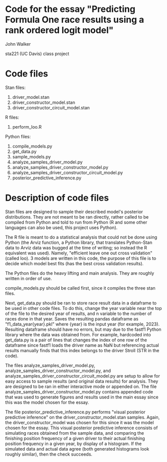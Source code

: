 # Code for the essay "Predicting Formula One race results using a rank ordered logit model"
John Walker

sta221 (UC Davis) class project

# Code files
Stan files:

1. driver_model.stan
2. driver_constructor_model.stan
3. driver_constructor_circuit_model.stan

R files:

1. perform_loo.R

Python files:

1. compile_models.py
2. get_data.py
3. sample_models.py
4. analyze_samples_driver_model.py
5. analyze_samples_driver_constructor_model.py
6. analyze_samples_driver_constructor_circuit_model.py
7. posterior_predictive_inference.py

# Description of code files
Stan files are designed to sample their described model's posterior distributions. They are not meant to be ran directly, rather called to be compiled from Python and told to run from Python (R and some other languages can also be used, this project uses Python).

The R file is meant to do a statistical analysis that could not be done using Python (the Arviz function, a Python library, that translates Python-Stan data to Arviz data was bugged at the time of writing; so instead the R equivalent was used). Namely, "efficient leave one out cross validation" (called loo). 3 models are written in this code, the purpose of this file is to decide which model best fits (has the best cross validation results).

The Python files do the heavy lifting and main analysis.
They are roughly written in order of use.

compile_models.py should be called first, since it compiles the three stan files.

Next, get_data.py should be ran to store race result data in a dataframe to be used in other code files.
To do this, change the year variable near the top of the file to the desired year of results, and n variable to the number of races done in that year.
Saves the resulting pandas dataframe as "f1_data_year{year}.pkl" where {year} is the input year (for example, 2023).
Resulting dataframe should have no errors, but may due to the fastf1 Python library where the data was obtained from.
For example, hardcoded into get_data.py is a pair of lines that changes the index of one row of the dataframe since fastf1 loads the driver name as NaN but referencing actual results manually finds that this index belongs to the driver Stroll (STR in the code).

The files analyze_samples_driver_model.py, analyze_samples_driver_constructor_model.py, and analyze_samples_driver_constructor_circuit_model.py are setup to allow for easy access to sample results (and original data results) for analysis. They are designed to be ran in either interactive mode or appended on.
The file analyze_samples_driver_constructor_model.py contains appended code that was used to generate figures and results used in the main essay since this was the model chosen for the essay.

The file posterior_predictive_inference.py performs "visual posterior predictive inference" on the driver_constructor_model.stan samples.
Again, the driver_constructor_model was chosen for this since it was the model chosen for the essay.
This visual posterior predictive inference consists of simulating races obtained from the sample data, and comparing the finishing position frequency of a given driver to their actual finishing position frequency in a given year, by display of a histogram.
If the simulated data and actual data agree (both generated histograms look roughly similar), then the check succeeds.